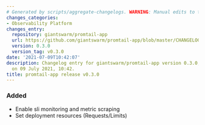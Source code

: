 ```yaml
---
# Generated by scripts/aggregate-changelogs. WARNING: Manual edits to this files will be overwritten.
changes_categories:
- Observability Platform
changes_entry:
  repository: giantswarm/promtail-app
  url: https://github.com/giantswarm/promtail-app/blob/master/CHANGELOG.md#030---2021-07-09
  version: 0.3.0
  version_tag: v0.3.0
date: '2021-07-09T10:42:07'
description: Changelog entry for giantswarm/promtail-app version 0.3.0, published
  on 09 July 2021, 10:42.
title: promtail-app release v0.3.0
---
```


### Added
- Enable sli monitoring and metric scraping
- Set deployment resources (Requests/Limits)
